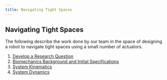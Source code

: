 ```yaml
---
title: Navigating Tight Spaces
---
```


## Navigating Tight Spaces

The following describe the work done by our team in the space of designing a robot to navigate tight spaces using a small number of actuators. 


1. [Develop a Research Question](Question/Question)
2. [Biomechanics Background and Initial Specifications](Biomechanics/Biomechanics)
3. [System Kinematics](Kinematics/Kinematics)
4. [System Dynamics](Dynamics/Dynamics)
